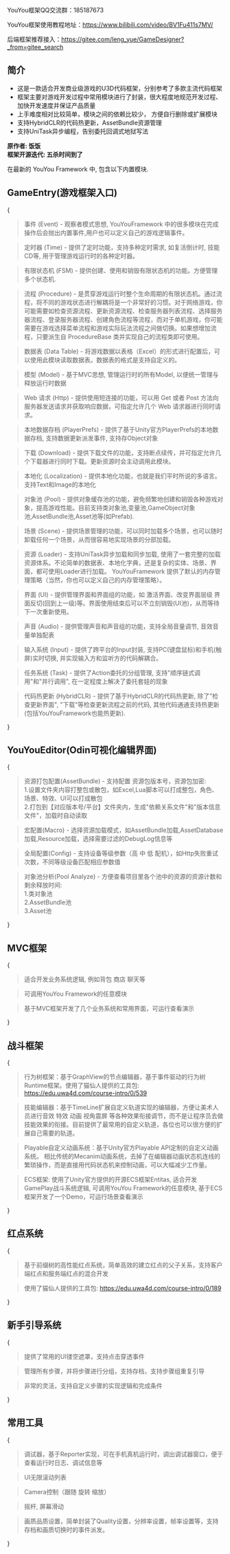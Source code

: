YouYou框架QQ交流群：185187673 <br>

YouYou框架使用教程地址：https://www.bilibili.com/video/BV1Fu411s7MV/ <br>

后端框架推荐接入：https://gitee.com/leng_yue/GameDesigner?_from=gitee_search <br>


 **简介** 
------------
- 这是一款适合开发商业级游戏的U3D代码框架，分别参考了多款主流代码框架 <br>
- 框架主要对游戏开发过程中常用模块进行了封装，很大程度地规范开发过程、加快开发速度并保证产品质量 <br>
- 上手难度相对比较简单，模块之间的依赖比较少， 方便自行删除或扩展模块 <br>
- 支持HybridCLR的代码热更新，AssetBundle资源管理 <br>
- 支持UniTask异步编程，告别委托回调式地狱写法 <br>

 **原作者: 饭饭**<br>
 **框架开源迭代: 五杀时间到了** 

在最新的 YouYou Framework 中, 包含以下内置模块. 

 **GameEntry(游戏框架入口)** 
------------------------------------
{
>事件 (Event) - 观察者模式思想, YouYouFramework 中的很多模块在完成操作后会抛出内置事件,用户也可以定义自己的游戏逻辑事件。

>定时器 (Time) - 提供了定时功能，支持多种定时需求, 如复活倒计时, 技能CD等, 用于管理游戏运行时的各种定时器。

>有限状态机 (FSM) - 提供创建、使用和销毁有限状态机的功能。方便管理多个状态机.

>流程 (Procedure) - 是贯穿游戏运行时整个生命周期的有限状态机。通过流程，将不同的游戏状态进行解耦将是一个非常好的习惯。对于网络游戏，你可能需要如检查资源流程、更新资源流程、检查服务器列表流程、选择服务器流程、登录服务器流程、创建角色流程等流程，而对于单机游戏，你可能需要在游戏选择菜单流程和游戏实际玩法流程之间做切换。如果想增加流程，只要派生自 ProcedureBase 类并实现自己的流程类即可使用。

>数据表 (Data Table) - 将游戏数据以表格（Excel）的形式进行配置后，可以使用此模块读取数据表。数据表的格式是支持自定义的。

>模型 (Model) - 基于MVC思想, 管理运行时的所有Model, 以便统一管理与释放运行时数据

>Web 请求 (Http) - 提供使用短连接的功能，可以用 Get 或者 Post 方法向服务器发送请求并获取响应数据，可指定允许几个 Web 请求器进行同时请求。

>本地数据存档 (PlayerPrefs) - 提供了基于Unity官方PlayerPrefs的本地数据存档, 支持数据更新派发事件, 支持存Object对象

>下载 (Download) - 提供下载文件的功能，支持断点续传，并可指定允许几个下载器进行同时下载。更新资源时会主动调用此模块。

>本地化 (Localization) - 提供本地化功能，也就是我们平时所说的多语言。支持Text和Image的本地化

>对象池 (Pool) - 提供对象缓存池的功能，避免频繁地创建和销毁各种游戏对象，提高游戏性能。目前支持类对象池,变量池,GameObject对象池,AssetBundle池,Asset池等(如Prefab).

>场景 (Scene) - 提供场景管理的功能，可以同时加载多个场景，也可以随时卸载任何一个场景，从而很容易地实现场景的分部加载。

>资源 (Loader) - 支持UniTask异步加载和同步加载, 使用了一套完整的加载资源体系。不论简单的数据表、本地化字典，还是复杂的实体、场景、界面，都可使用Loader进行加载。 YouYouFramework 提供了默认的内存管理策略（当然，你也可以定义自己的内存管理策略）。

>界面 (UI) - 提供管理界面和界面组的功能，如 激活界面、改变界面层级 界面反切(回到上一级)等。界面使用结束后可以不立刻销毁(UI池)，从而等待下一次重新使用。

>声音 (Audio) - 提供管理声音和声音组的功能，支持全局音量调节, 音效音量单独配表

>输入系统 (Input) - 提供了跨平台的Input封装, 支持PC(键盘鼠标)和手机(触屏)实时切换, 并实现输入方和监听方的代码解耦合。

>任务系统 (Task) - 提供了Action委托的分组管理, 支持"顺序链式调用"和"并行调用", 在一定程度上解决了委托套娃的现象 

>代码热更新 (HybridCLR) - 提供了基于HybridCLR的代码热更新, 除了"检查更新界面", "下载"等检查更新流程之前的代码, 其他代码通通支持热更新(包括YouYouFramework也能热更新).

}

 **YouYouEditor(Odin可视化编辑界面)**
------------------------------------
{
>资源打包配置(AssetBundle) - 支持配置 资源包版本号，资源包加密:<br>
1.设置文件夹内容打整包或散包，如Excel,Lua脚本可以打成整包，角色、场景、特效、UI可以打成散包<br>
2.打包到【对应版本号/平台】文件夹内，生成"依赖关系文件"和"版本信息文件"，加载时自动读取

>宏配置(Macro) - 选择资源加载模式，如AssetBundle加载,AssetDatabase加载,Resource加载，选择需要过滤的DebugLog信息等

>全局配置(Config) - 支持设备等级参数（高 中 低 配机），如Http失败重试次数，不同等级设备匹配相应参数值

>对象池分析(Pool Analyze) - 方便查看项目里各个池中的资源的资源计数和剩余释放时间:<br>
1.类对象池<br>
2.AssetBundle池<br>
3.Asset池

}

 **MVC框架** 
------------------------------------
{
>适合开发业务系统逻辑, 例如背包 商店 聊天等

>可调用YouYou Framework的任意模块

>基于MVC框架开发了几个业务系统和常用界面，可运行查看演示

} 

 **战斗框架** 
------------------------------------
{
>行为树框架：基于GraphView的节点编辑器，基于事件驱动的行为树Runtime框架。使用了猫仙人提供的工具包: https://edu.uwa4d.com/course-intro/0/539

>技能编辑器：基于TimeLine扩展自定义轨道实现的编辑器，方便让美术人员进行音效 特效 动画 视角震屏 等各种效果衔接调节，而不是让程序员去做技能效果的衔接。目前提供了最常用的自定义轨道，各位也可以很方便的扩展自己需要的轨道。

>Playable自定义动画系统：基于Unity官方Playable API定制的自定义动画系统。
相比传统的Mecanim动画系统，去掉了在编辑器动画状态机连线的繁琐操作，而是直接用代码状态机来控制动画，可以大幅减少工作量。

>ECS框架: 使用了Unity官方提供的开源ECS框架Entitas, 适合开发GamePlay战斗系统逻辑, 可调用YouYou Framework的任意模块, 基于ECS框架开发了一个Demo，可运行场景查看演示

} 

 **红点系统** 
------------------------------------
{
>基于前缀树的高性能红点系统，简单高效的建立红点的父子关系，支持客户端红点和服务端红点的混合开发

>使用了猫仙人提供的工具包: https://edu.uwa4d.com/course-intro/0/189

} 

 **新手引导系统** 
------------------------------------
{
>提供了常用的UI镂空遮罩，支持点击穿透事件

>管理所有步骤，并将步骤进行分组，支持存档，支持步骤组重复引导

>非常的灵活，支持自定义步骤的实现逻辑和完成条件

} 

**常用工具** 
------------------------------------
{
>调试器，基于Reporter实现，可在手机真机运行时，调出调试器窗口，便于查看运行时日志、调试信息等

>UI无限滚动列表

>Camera控制（跟随 旋转 缩放）

>摇杆, 屏幕滑动

>画质品质设置，简单封装了Quality设置，分辨率设置，帧率设置等，支持存档和画质切换时的事件派发。

}
